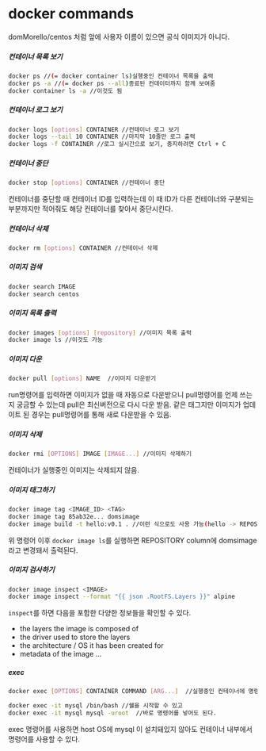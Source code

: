 # docker commands
domMorello/centos 처럼 앞에 사용자 이름이 있으면 공식 이미지가 아니다.
##### 컨테이너 목록 보기
```bash
docker ps //(= docker container ls)실행중인 컨테이너 목록을 출력
docker ps -a //(= docker ps --all)종료된 컨데이터까지 함께 보여줌
docker container ls -a //이것도 됨
```
##### 컨테이너 로그 보기
```bash
docker logs [options] CONTAINER //컨테이너 로그 보기
docker logs --tail 10 CONTAINER //마지막 10줄만 로그 출력
docker logs -f CONTAINER //로그 실시간으로 보기, 중지하려면 Ctrl + C
```
##### 컨테이너 중단
```bash
docker stop [options] CONTAINER //컨테이너 중단
```
컨테이너를 중단할 때 컨테이너 ID를 입력하는데 이 때 ID가 다른 컨테이너와 구분되는 부분까지만 적어줘도 해당 컨테이너를 찾아서 중단시킨다.
##### 컨테이너 삭제
```bash
docker rm [options] CONTAINER //컨테이너 삭제
```
##### 이미지 검색
```bash
docker search IMAGE
docker search centos
```
##### 이미지 목록 출력
```bash
docker images [options] [repository] //이미지 목록 출력
docker image ls //이것도 가능
```
##### 이미지 다운
```bash
docker pull [options] NAME  //이미지 다운받기
```
run명령어를 입력하면 이미지가 없을 때 자동으로 다운받으니 pull명령어를 언제 쓰는지 궁금할 수 있는데 pull은 최신버전으로 다시 다운 받음. 같은 태그지만 이미지가 업데이트 된 경우는 pull명령어를 통해 새로 다운받을 수 있음.
##### 이미지 삭제
```bash
docker rmi [OPTIONS] IMAGE [IMAGE...] //이미지 삭제하기
```
컨테이너가 실행중인 이미지는 삭제되지 않음.
##### 이미지 태그하기
```bash
docker image tag <IMAGE_ID> <TAG>
docker image tag 85ab32e... domsimage
docker image build -t hello:v0.1 . //이런 식으로도 사용 가능(hello -> REPOSITORY, v0.1 -> TAG)
```
위 명령어 이후 `docker image ls`를 실행하면 REPOSITORY column에 domsimage라고 변경돼서 출력된다.
##### 이미지 검사하기
```bash
docker image inspect <IMAGE>
docker image inspect --format "{{ json .RootFS.Layers }}" alpine
```
`inspect`를 하면 다음을 포함한 다양한 정보들을 확인할 수 있다.
- the layers the image is composed of
- the driver used to store the layers
- the architecture / OS it has been created for
- metadata of the image
...
##### exec
```bash
docker exec [OPTIONS] CONTAINER COMMAND [ARG...]  //실행중인 컨테이너에 명령 전달

docker exec -it mysql /bin/bash //쉘을 시작할 수 있고
docker exec -it mysql mysql -uroot  //바로 명령어를 넣어도 된다.
```
exec 명령어를 사용하면 host OS에 mysql 이 설치돼있지 않아도 컨테이너 내부에서 명령어를 사용할 수 있다.
